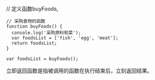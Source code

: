 // 定义函数buyFoods, 
```
// 采购食物的函数
function buyFoods() {
  console.log('采购原料和菜');
  var foodsList = ['fish', 'egg', 'meat'];
  return foodsList;
}
```
```
var foodsList = buyFoods();
```

立即返回函数是指被调用的函数在执行结束后，立刻返回结果。
